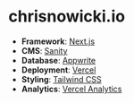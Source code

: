 # chrisnowicki.io

- **Framework**: [Next.js](https://nextjs.org/)
- **CMS**: [Sanity](https://www.sanity.io/)
- **Database**: [Appwrite](https://appwrite.io/)
- **Deployment**: [Vercel](https://vercel.com)
- **Styling**: [Tailwind CSS](https://tailwindcss.com)
- **Analytics**: [Vercel Analytics](https://vercel.com/analytics)
